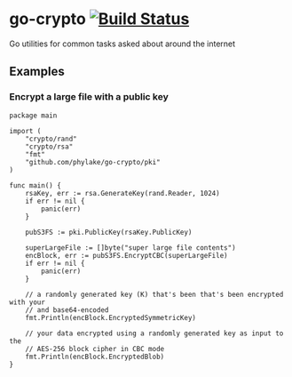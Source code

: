 # go-crypto [![Build Status](https://travis-ci.org/phylake/go-crypto.svg?branch=master)](https://travis-ci.org/phylake/go-crypto)

Go utilities for common tasks asked about around the internet

## Examples

### Encrypt a large file with a public key

```golang
package main

import (
    "crypto/rand"
    "crypto/rsa"
    "fmt"
    "github.com/phylake/go-crypto/pki"
)

func main() {
    rsaKey, err := rsa.GenerateKey(rand.Reader, 1024)
    if err != nil {
        panic(err)
    }

    pubS3FS := pki.PublicKey(rsaKey.PublicKey)

    superLargeFile := []byte("super large file contents")
    encBlock, err := pubS3FS.EncryptCBC(superLargeFile)
    if err != nil {
        panic(err)
    }

    // a randomly generated key (K) that's been that's been encrypted with your
    // and base64-encoded
    fmt.Println(encBlock.EncryptedSymmetricKey)

    // your data encrypted using a randomly generated key as input to the
    // AES-256 block cipher in CBC mode
    fmt.Println(encBlock.EncryptedBlob)
}
```
